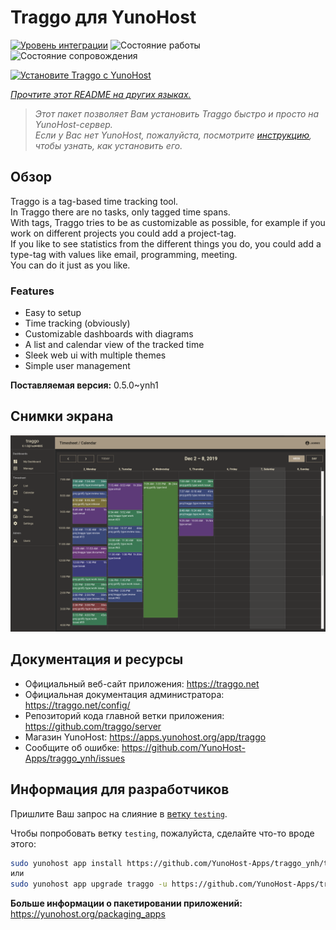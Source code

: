 <!--
Важно: этот README был автоматически сгенерирован <https://github.com/YunoHost/apps/tree/master/tools/readme_generator>
Он НЕ ДОЛЖЕН редактироваться вручную.
-->

# Traggo для YunoHost

[![Уровень интеграции](https://dash.yunohost.org/integration/traggo.svg)](https://ci-apps.yunohost.org/ci/apps/traggo/) ![Состояние работы](https://ci-apps.yunohost.org/ci/badges/traggo.status.svg) ![Состояние сопровождения](https://ci-apps.yunohost.org/ci/badges/traggo.maintain.svg)

[![Установите Traggo с YunoHost](https://install-app.yunohost.org/install-with-yunohost.svg)](https://install-app.yunohost.org/?app=traggo)

*[Прочтите этот README на других языках.](./ALL_README.md)*

> *Этот пакет позволяет Вам установить Traggo быстро и просто на YunoHost-сервер.*  
> *Если у Вас нет YunoHost, пожалуйста, посмотрите [инструкцию](https://yunohost.org/install), чтобы узнать, как установить его.*

## Обзор

Traggo is a tag-based time tracking tool.  
In Traggo there are no tasks, only tagged time spans.  
With tags, Traggo tries to be as customizable as possible, for example if you work on different projects you could add a project-tag.  
If you like to see statistics from the different things you do, you could add a type-tag with values like email, programming, meeting.  
You can do it just as you like.

### Features

- Easy to setup
- Time tracking (obviously)
- Customizable dashboards with diagrams
- A list and calendar view of the tracked time
- Sleek web ui with multiple themes
- Simple user management


**Поставляемая версия:** 0.5.0~ynh1

## Снимки экрана

![Снимок экрана Traggo](./doc/screenshots/traggo_calendar.png)

## Документация и ресурсы

- Официальный веб-сайт приложения: <https://traggo.net>
- Официальная документация администратора: <https://traggo.net/config/>
- Репозиторий кода главной ветки приложения: <https://github.com/traggo/server>
- Магазин YunoHost: <https://apps.yunohost.org/app/traggo>
- Сообщите об ошибке: <https://github.com/YunoHost-Apps/traggo_ynh/issues>

## Информация для разработчиков

Пришлите Ваш запрос на слияние в [ветку `testing`](https://github.com/YunoHost-Apps/traggo_ynh/tree/testing).

Чтобы попробовать ветку `testing`, пожалуйста, сделайте что-то вроде этого:

```bash
sudo yunohost app install https://github.com/YunoHost-Apps/traggo_ynh/tree/testing --debug
или
sudo yunohost app upgrade traggo -u https://github.com/YunoHost-Apps/traggo_ynh/tree/testing --debug
```

**Больше информации о пакетировании приложений:** <https://yunohost.org/packaging_apps>
